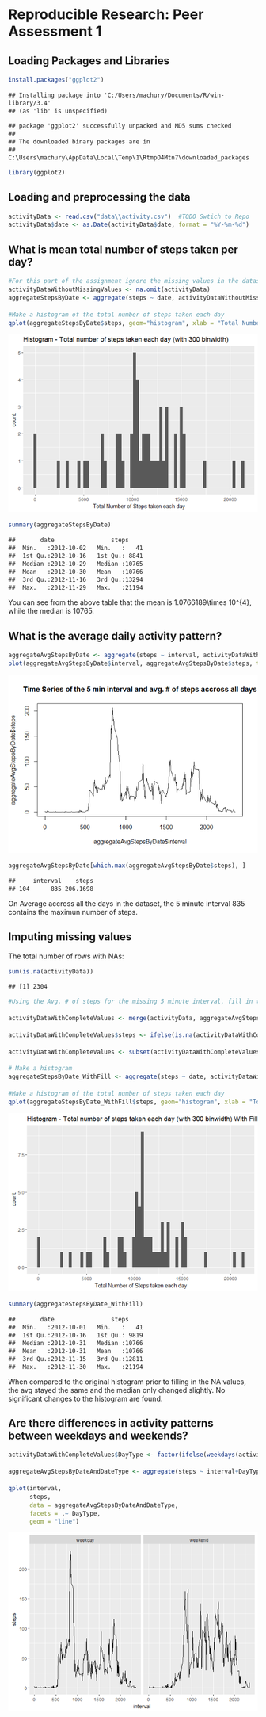 # Reproducible Research: Peer Assessment 1

## Loading Packages and Libraries

```r
install.packages("ggplot2")
```

```
## Installing package into 'C:/Users/machury/Documents/R/win-library/3.4'
## (as 'lib' is unspecified)
```

```
## package 'ggplot2' successfully unpacked and MD5 sums checked
## 
## The downloaded binary packages are in
## 	C:\Users\machury\AppData\Local\Temp\1\RtmpO4Mtn7\downloaded_packages
```

```r
library(ggplot2)
```

## Loading and preprocessing the data

```r
activityData <- read.csv("data\\activity.csv")  #TODO Swtich to Repo
activityData$date <- as.Date(activityData$date, format = "%Y-%m-%d")
```

## What is mean total number of steps taken per day?


```r
#For this part of the assignment ignore the missing values in the dataset.
activityDataWithoutMissingValues <- na.omit(activityData)
aggregateStepsByDate <- aggregate(steps ~ date, activityDataWithoutMissingValues, sum)

#Make a histogram of the total number of steps taken each day
qplot(aggregateStepsByDate$steps, geom="histogram", xlab = "Total Number of Steps taken each day", main = "Histogram - Total number of steps taken each day (with 300 binwidth)", binwidth = 300)
```

![](PA1_template_files/figure-html/meanSteps-1.png)<!-- -->

```r
summary(aggregateStepsByDate)
```

```
##       date                steps      
##  Min.   :2012-10-02   Min.   :   41  
##  1st Qu.:2012-10-16   1st Qu.: 8841  
##  Median :2012-10-29   Median :10765  
##  Mean   :2012-10-30   Mean   :10766  
##  3rd Qu.:2012-11-16   3rd Qu.:13294  
##  Max.   :2012-11-29   Max.   :21194
```
You can see from the above table that the mean is 1.0766189\times 10^{4}, while the median is 10765.


## What is the average daily activity pattern?


```r
aggregateAvgStepsByDate <- aggregate(steps ~ interval, activityDataWithoutMissingValues, mean)
plot(aggregateAvgStepsByDate$interval, aggregateAvgStepsByDate$steps, type ="l", main = "Time Series of the 5 min interval and avg. # of steps accross all days")
```

![](PA1_template_files/figure-html/averageDailyPattern-1.png)<!-- -->

```r
aggregateAvgStepsByDate[which.max(aggregateAvgStepsByDate$steps), ]
```

```
##     interval    steps
## 104      835 206.1698
```
On Average accross all the days in the dataset, the 5 minute interval  835 contains the maximun number of steps.

## Imputing missing values

The total number of rows with NAs:


```r
sum(is.na(activityData))
```

```
## [1] 2304
```


```r
#Using the Avg. # of steps for the missing 5 minute interval, fill in the missing value

activityDataWithCompleteValues <- merge(activityData, aggregateAvgStepsByDate, by = c("interval"))

activityDataWithCompleteValues$steps <- ifelse(is.na(activityDataWithCompleteValues$steps.x) == TRUE,activityDataWithCompleteValues$steps.y, activityDataWithCompleteValues$steps.x)

activityDataWithCompleteValues <- subset(activityDataWithCompleteValues, select=-c(steps.x,steps.y))

# Make a histogram
aggregateStepsByDate_WithFill <- aggregate(steps ~ date, activityDataWithCompleteValues, sum)

#Make a histogram of the total number of steps taken each day
qplot(aggregateStepsByDate_WithFill$steps, geom="histogram", xlab = "Total Number of Steps taken each day", main = "Histogram - Total number of steps taken each day (with 300 binwidth) With Fill", binwidth = 300)
```

![](PA1_template_files/figure-html/FillInMissingVal-1.png)<!-- -->


```r
summary(aggregateStepsByDate_WithFill)
```

```
##       date                steps      
##  Min.   :2012-10-01   Min.   :   41  
##  1st Qu.:2012-10-16   1st Qu.: 9819  
##  Median :2012-10-31   Median :10766  
##  Mean   :2012-10-31   Mean   :10766  
##  3rd Qu.:2012-11-15   3rd Qu.:12811  
##  Max.   :2012-11-30   Max.   :21194
```

When compared to the original histogram prior to filling in the NA values, the avg stayed the same and the median only changed slightly. No significant changes to the histogram are found.

## Are there differences in activity patterns between weekdays and weekends?


```r
activityDataWithCompleteValues$DayType <- factor(ifelse(weekdays(activityDataWithCompleteValues$date, abbr = TRUE) %in% c("Sat", "Sun"), "weekend", "weekday"))

aggregateAvgStepsByDateAndDateType <- aggregate(steps ~ interval+DayType, activityDataWithCompleteValues, mean)

qplot(interval,
      steps,
      data = aggregateAvgStepsByDateAndDateType,
      facets = .~ DayType,
      geom = "line")
```

![](PA1_template_files/figure-html/WeekendComparison-1.png)<!-- -->

